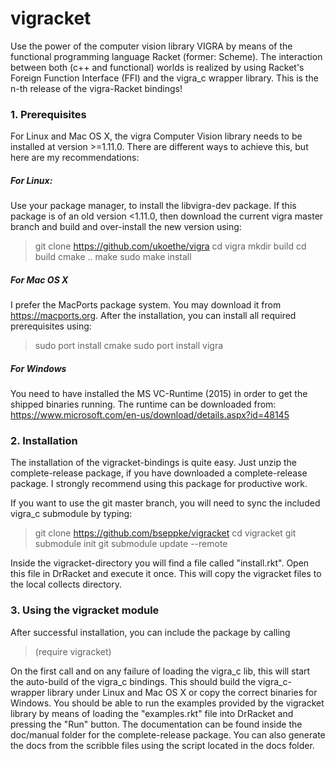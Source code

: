# vigracket

Use the power of the computer vision library VIGRA by means of the functional programming language Racket (former: Scheme). The interaction between both (c++ and functional) worlds is realized by using Racket's Foreign Function Interface (FFI) and the vigra_c wrapper library.
This is the n-th release of the vigra-Racket bindings!


### 1. Prerequisites
For Linux and Mac OS X, the vigra Computer Vision library needs to be installed at version >=1.11.0. There are different ways to achieve this, but here are my recommendations:

##### For Linux:
Use your package manager, to install the libvigra-dev package. If this package is of an old version <1.11.0, then download the current vigra master branch and build and over-install the new version using:
> git clone https://github.com/ukoethe/vigra 
> cd vigra 
> mkdir build
> cd build
> cmake ..
> make
> sudo make install

##### For Mac OS X
I prefer the MacPorts package system. You may download it from https://macports.org. 
After the installation, you can install all required prerequisites using:
> sudo port install cmake
> sudo port install vigra

##### For Windows
You need to have installed the MS VC-Runtime (2015) in order to get the shipped binaries running. 
The runtime can be downloaded from: https://www.microsoft.com/en-us/download/details.aspx?id=48145
 
### 2. Installation
The installation of the vigracket-bindings is quite easy. Just unzip the complete-release package, if you have downloaded a complete-release package. I strongly recommend using this package for productive work.

If you want to use the git master branch, you will need to sync the included vigra_c submodule by typing:
> git clone https://github.com/bseppke/vigracket
> cd vigracket
> git submodule init
> git submodule update --remote

Inside the vigracket-directory you will find a file called "install.rkt". Open this file in DrRacket and execute it once. This will copy the vigracket files to the local collects directory.

### 3. Using the vigracket module
After successful installation, you can include the package by calling
> (require vigracket)

On the first call and on any failure of loading the vigra_c lib, this will start the auto-build of the vigra_c bindings. This should build the vigra_c-wrapper library under Linux and Mac OS X or copy the correct binaries for Windows.
You should be able to run the examples provided by the vigracket library by means of loading the "examples.rkt" file into DrRacket and pressing the "Run" button.
The documentation can be found inside the doc/manual folder for the complete-release package. You can also generate the docs from the scribble files using the script located in the docs folder.
